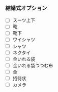 ### 結婚式オプション

- [ ] スーツ上下
- [ ] 靴
- [ ] 靴下
- [ ] ワイシャツ
- [ ] シャツ
- [ ] ネクタイ
- [ ] 金いれる袋
- [ ] 金いれる袋つつむ布
- [ ] 金
- [ ] 招待状
- [ ] カメラ
